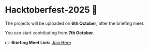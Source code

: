 # Hacktoberfest-2025 🎉

The projects will be uploaded on **6th October**, after the briefing meet.  

You can start contributing from **7th October**.  

👉 **Briefing Meet Link:** [Join Here](https://meet.google.com/jyn-dsdy-bqq)
